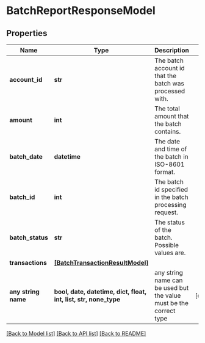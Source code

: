 # BatchReportResponseModel


## Properties
Name | Type | Description | Notes
------------ | ------------- | ------------- | -------------
**account_id** | **str** | The batch account id that the batch was processed with. | 
**amount** | **int** | The total amount that the batch contains. | 
**batch_date** | **datetime** | The date and time of the batch in ISO-8601 format. | 
**batch_id** | **int** | The batch id specified in the batch processing request. | 
**batch_status** | **str** | The status of the batch. Possible values are. | 
**transactions** | [**[BatchTransactionResultModel]**](BatchTransactionResultModel.md) |  | 
**any string name** | **bool, date, datetime, dict, float, int, list, str, none_type** | any string name can be used but the value must be the correct type | [optional]

[[Back to Model list]](../README.md#documentation-for-models) [[Back to API list]](../README.md#documentation-for-api-endpoints) [[Back to README]](../README.md)


